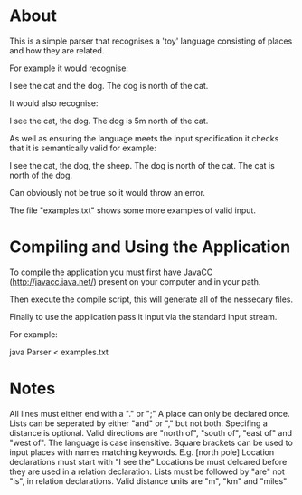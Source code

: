 About
=====

This is a simple parser that recognises a 'toy' language consisting of places and how they are related.

For example it would recognise:

I see the cat and the dog.
The dog is north of the cat.

It would also recognise:

I see the cat, the dog.
The dog is 5m north of the cat.

As well as ensuring the language meets the input specification it checks that it is semantically valid for example:

I see the cat, the dog, the sheep.
The dog is north of the cat.
The cat is north of the dog.

Can obviously not be true so it would throw an error.

The file "examples.txt" shows some more examples of valid input.


Compiling and Using the Application
===================================

To compile the application you must first have JavaCC (http://javacc.java.net/) present on your computer and in your path.

Then execute the compile script, this will generate all of the nessecary files.

Finally to use the application pass it input via the standard input stream.

For example:

java Parser < examples.txt


Notes
=====
All lines must either end with a "." or ";"
A place can only be declared once.
Lists can be seperated by either "and" or "," but not both.
Specifing a distance is optional.
Valid directions are "north of", "south of", "east of" and "west of".
The language is case insensitive.
Square brackets can be used to input places with names matching keywords. E.g. [north pole]
Location declarations must start with "I see the"
Locations be must delcared before they are used in a relation declaration.
Lists must be followed by "are" not "is", in relation declarations.
Valid distance units are "m", "km" and "miles"
